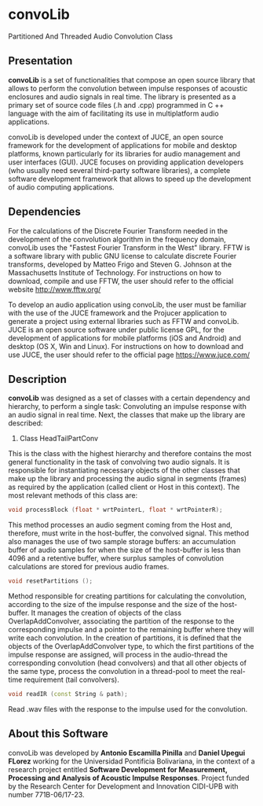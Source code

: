 # convoLib
Partitioned And Threaded Audio Convolution Class

## Presentation
**convoLib** is a set of functionalities that compose an open source library that allows to perform the convolution between impulse responses of acoustic enclosures and audio signals in real time. The library is presented as a primary set of source code files (.h and .cpp) programmed in C ++ language with the aim of facilitating its use in multiplatform audio applications.

convoLib is developed under the context of JUCE, an open source framework for the development of applications for mobile and desktop platforms, known particularly for its libraries for audio management and user interfaces (GUI). JUCE focuses on providing application developers (who usually need several third-party software libraries), a complete software development framework that allows to speed up the development of audio computing applications.

## Dependencies
For the calculations of the Discrete Fourier Transform needed in the development of the convolution algorithm in the frequency domain, convoLib uses the "Fastest Fourier Transform in the West" library. FFTW is a software library with public GNU license to calculate discrete Fourier transforms, developed by Matteo Frigo and Steven G. Johnson at the Massachusetts Institute of Technology. For instructions on how to download, compile and use FFTW, the user should refer to the official website http://www.fftw.org/

To develop an audio application using convoLib, the user must be familiar with the use of the JUCE framework and the Projucer application to generate a project using external libraries such as FFTW and convoLib. JUCE is an open source software under public license GPL, for the development of applications for mobile platforms (iOS and Android) and desktop (OS X, Win and Linux). For instructions on how to download and use JUCE, the user should refer to the official page https://www.juce.com/

## Description
**convoLib** was designed as a set of classes with a certain dependency and hierarchy, to perform a single task: Convoluting an impulse response with an audio signal in real time. Next, the classes that make up the library are described:

1. Class HeadTailPartConv

This is the class with the highest hierarchy and therefore contains the most general functionality in the task of convolving two audio signals. It is responsible for instantiating necessary objects of the other classes that make up the library and processing the audio signal in segments (frames) as required by the application (called client or Host in this context). The most relevant methods of this class are:

```c++ 
void processBlock (float * wrtPointerL, float * wrtPointerR); 
```
  This method processes an audio segment coming from the Host and, therefore, must write in the host-buffer, the convolved     signal. This method also manages the use of two sample storage buffers: an accumulation buffer of audio samples for when     the size of the host-buffer is less than 4096 and a retentive buffer, where surplus samples of convolution calculations     are stored for previous audio frames.

```c++ 
void resetPartitions ();
```
  Method responsible for creating partitions for calculating the convolution, according to the size of the impulse response   and the size of the host-buffer. It manages the creation of objects of the class OverlapAddConvolver, associating the       partition of the response to the corresponding impulse and a pointer to the remaining buffer where they will write each     convolution. In the creation of partitions, it is defined that the objects of the OverlapAddConvolver type, to which the     first partitions of the impulse response are assigned, will process in the audio-thread the corresponding convolution       (head convolvers) and that all other objects of the same type, process the convolution in a thread-pool to meet the real-   time requirement (tail convolvers).

```c++
void readIR (const String & path);
```
  Read .wav files with the response to the impulse used for the convolution.

## About this Software
convoLib was developed by **Antonio Escamilla Pinilla** and **Daniel Upegui FLorez** working for the Universidad Pontificia Bolivariana, in the context of a research project entitled **Software Development for Measurement, Processing and Analysis of Acoustic Impulse Responses**. Project funded by the Research Center for Development and Innovation CIDI-UPB with number 771B-06/17-23.
